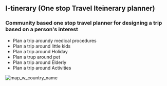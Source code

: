 ## I-tinerary (One stop Travel Iteinerary planner)
### Community based one stop travel planner for designing a trip based on a person's interest
- Plan a trip aroundy medical procedures 
- Plan a trip around little kids
- Plan a trip around Holiday
- Plan a trup around pet
- Plan a trip around Elderly
- Plan a trip around Activities

![map_w_country_name](https://user-images.githubusercontent.com/18110666/45202804-1edd2900-b248-11e8-9575-1a7632b52644.jpg)
